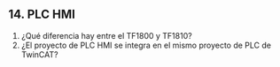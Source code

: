 ## 14. PLC HMI ##
1. ¿Qué diferencia hay entre el TF1800 y TF1810?
2. ¿El proyecto de PLC HMI se integra en el mismo proyecto de PLC de TwinCAT?